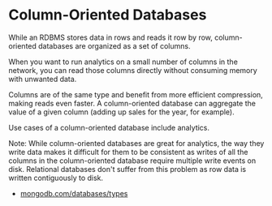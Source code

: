 # Column-Oriented Databases

While an RDBMS stores data in rows and reads it row by row,
column-oriented databases are organized as a set of columns.

When you want to run analytics on a small number of columns in the network,
you can read those columns directly without consuming memory with unwanted data.

Columns are of the same type and benefit from more efficient compression, making reads even faster.
A column-oriented database can aggregate the value of a given column (adding up sales for the year, for example).

Use cases of a column-oriented database include analytics.

Note: While column-oriented databases are great for analytics,
the way they write data makes it difficult for them to be consistent as writes of all the columns in the column-oriented database require multiple write events on disk.
Relational databases don't suffer from this problem as row data is written contiguously to disk.

- [mongodb.com/databases/types](https://www.mongodb.com/databases/types)
